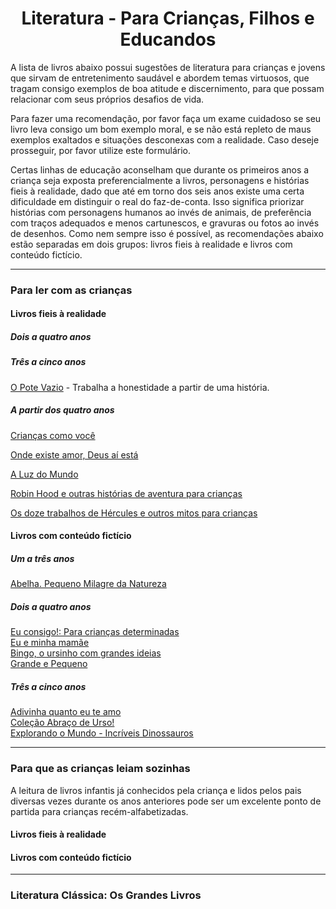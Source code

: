 <h1 align="center">Literatura - Para Crianças, Filhos e Educandos</h1>

A lista de livros abaixo possui sugestões de literatura para crianças e jovens que sirvam de entretenimento saudável e abordem temas virtuosos, que tragam consigo exemplos de boa atitude e discernimento, para que possam relacionar com seus próprios desafios de vida.

Para fazer uma recomendação, por favor faça um exame cuidadoso se seu livro leva consigo um bom exemplo moral, e se não está repleto de maus exemplos exaltados e situações desconexas com a realidade. Caso deseje prosseguir, por favor utilize este formulário.

Certas linhas de educação aconselham que durante os primeiros anos a criança seja exposta preferencialmente a livros, personagens e histórias fieis à realidade, dado que até em torno dos seis anos existe uma certa dificuldade em distinguir o real do faz-de-conta. Isso significa priorizar histórias com personagens humanos ao invés de animais, de preferência com traços adequados e menos cartunescos, e gravuras ou fotos ao invés de desenhos. Como nem sempre isso é possível, as recomendações abaixo estão separadas em dois grupos: livros fieis à realidade e livros com conteúdo fictício.

---

### Para ler com as crianças

#### Livros fieis à realidade

##### Dois a quatro anos

##### Três a cinco anos

[O Pote Vazio](https://www.amazon.com.br/Pote-Vazio-V%C3%A1rios-Autores/dp/8533612176/) - Trabalha a honestidade a partir de uma história.

##### A partir dos quatro anos

[Crianças como você](https://www.amazon.com.br/Crian%C3%A7as-como-voc%C3%AA-Barnabas-Kindersley/dp/8508192932/)

[Onde existe amor, Deus aí está](https://www.amazon.com.br/Onde-Existe-Amor-Deus-Est%C3%A1/dp/8535639187/)

[A Luz do Mundo](https://www.amazon.com.br/Luz-do-Mundo-R-Sproul/dp/8581321968/)

[Robin Hood e outras histórias de aventura para crianças](https://www.amazon.com.br/Robin-Outras-Hist%C3%B3rias-Aventura-Crian%C3%A7as/dp/0857624393/)

[Os doze trabalhos de Hércules e outros mitos para crianças](https://www.amazon.com.br/Trabalhos-H%C3%A9rcules-Outros-Gregos-Crian%C3%A7as/dp/0857625411/)

#### Livros com conteúdo fictício

##### Um a três anos

[Abelha. Pequeno Milagre da Natureza](https://www.amazon.com.br/Abelha-Pequeno-Milagre-Natureza-Patricia/dp/8569275692/)

##### Dois a quatro anos

[Eu consigo!: Para crianças determinadas](https://www.amazon.com.br/Eu-Consigo-Tracey-Corderoy/dp/8538058983/)  
[Eu e minha mamãe](https://www.amazon.com.br/Eu-Minha-Mam%C3%A3e-Alison-Ritchie/dp/8538017470/)  
[Bingo, o ursinho com grandes ideias](https://www.amazon.com.br/Bingo-Ursinho-com-Grandes-Ideias/dp/8538017233/)  
[Grande e Pequeno](https://www.amazon.com.br/Grande-Pequeno-Elizabeth-Bennett/dp/8538058967/)

##### Três a cinco anos

[Adivinha quanto eu te amo](https://www.amazon.com.br/Adivinha-quanto-eu-te-amo/dp/854690197X/)  
[Coleção Abraço de Urso!](https://www.amazon.com.br/s?k=Abra%C3%A7o+de+Urso%21&i=stripbooks&__mk_pt_BR=%C3%85M%C3%85%C5%BD%C3%95%C3%91&ref=nb_sb_noss)  
[Explorando o Mundo - Incríveis Dinossauros](https://www.amazon.com.br/Explorando-mundo-Lake-Press-Pty/dp/8595033242/)

---

### Para que as crianças leiam sozinhas

A leitura de livros infantis já conhecidos pela criança e lidos pelos pais diversas vezes durante os anos anteriores pode ser um excelente ponto de partida para crianças recém-alfabetizadas.

#### Livros fieis à realidade

#### Livros com conteúdo fictício

---

### Literatura Clássica: Os Grandes Livros
